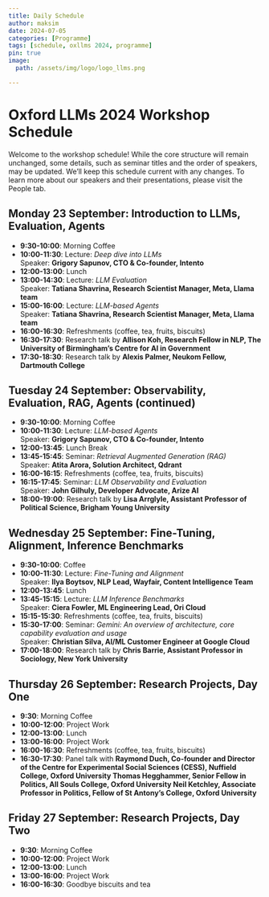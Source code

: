 ```yaml
---
title: Daily Schedule
author: maksim
date: 2024-07-05
categories: [Programme]
tags: [schedule, oxllms 2024, programme]
pin: true
image:
  path: /assets/img/logo/logo_llms.png

---
```


# Oxford LLMs 2024 Workshop Schedule

Welcome to the workshop schedule! While the core structure will remain unchanged, some details, such as seminar titles and the order of speakers, may be updated. We’ll keep this schedule current with any changes. To learn more about our speakers and their presentations, please visit the People tab.

## **Monday 23 September: Introduction to LLMs, Evaluation, Agents**

- **9:30-10:00**: Morning Coffee
- **10:00-11:30**: Lecture: *Deep dive into LLMs*  
  Speaker: **Grigory Sapunov, CTO & Co-founder, Intento**
- **12:00-13:00**: Lunch
- **13:00-14:30**: Lecture: *LLM Evaluation*  
  Speaker: **Tatiana Shavrina, Research Scientist Manager, Meta, Llama team**
- **15:00-16:00**: Lecture: *LLM-based Agents*  
  Speaker: **Tatiana Shavrina, Research Scientist Manager, Meta, Llama team**
- **16:00-16:30**: Refreshments (coffee, tea, fruits, biscuits)
- **16:30-17:30**: Research talk by **Allison Koh, Research Fellow in NLP, The University of Birmingham’s Centre for AI in Government**
- **17:30-18:30**: Research talk by **Alexis Palmer, Neukom Fellow, Dartmouth College** 

## **Tuesday 24 September: Observability, Evaluation, RAG, Agents (continued)**

- **9:30-10:00**: Morning Coffee
- **10:00-11:30**: Lecture: *LLM-based Agents*  
  Speaker: **Grigory Sapunov, CTO & Co-founder, Intento**
- **12:00-13:45**: Lunch Break
- **13:45-15:45**: Seminar: *Retrieval Augmented Generation (RAG)*  
  Speaker: **Atita Arora, Solution Architect, Qdrant**
- **16:00-16:15**: Refreshments (coffee, tea, fruits, biscuits)
- **16:15-17:45**: Seminar: *LLM Observability and Evaluation*  
  Speaker: **John Gilhuly, Developer Advocate, Arize AI**
- **18:00-19:00**:  Research talk by **Lisa Arrglyle, Assistant Professor of Political Science, Brigham Young University**

## **Wednesday 25 September: Fine-Tuning, Alignment, Inference Benchmarks**

- **9:30-10:00**: Coffee
- **10:00-11:30**: Lecture: *Fine-Tuning and Alignment*  
  Speaker: **Ilya Boytsov, NLP Lead, Wayfair, Content Intelligence Team**
- **12:00-13:45**: Lunch
- **13:45-15:15**: Lecture: *LLM Inference Benchmarks*  
  Speaker: **Ciera Fowler, ML Engineering Lead, Ori Cloud**
- **15:15-15:30**: Refreshments (coffee, tea, fruits, biscuits)
- **15:30-17:00**: Seminar: *Gemini: An overview of architecture, core capability evaluation and usage*  
  Speaker: **Christian Silva,  AI/ML Customer Engineer at Google Cloud**
- **17:00-18:00**:  Research talk by **Chris Barrie, Assistant Professor in Sociology, New York University**

## **Thursday 26 September: Research Projects, Day One**

- **9:30**: Morning Coffee
- **10:00-12:00**: Project Work
- **12:00-13:00**: Lunch
- **13:00-16:00**: Project Work
- **16:00-16:30**: Refreshments (coffee, tea, fruits, biscuits)
- **16:30-17:30**: Panel talk with **Raymond Duch, Co-founder and Director of the Centre for Experimental Social Sciences (CESS), Nuffield College, Oxford University
	Thomas Hegghammer, Senior Fellow in Politics, All Souls College, Oxford University
	Neil Ketchley, Associate Professor in Politics, Fellow of St Antony’s College, Oxford University**


## **Friday 27 September: Research Projects, Day Two**

- **9:30**: Morning Coffee
- **10:00-12:00**: Project Work
- **12:00-13:00**: Lunch
- **13:00-16:00**: Project Work
- **16:00-16:30**: Goodbye biscuits and tea




